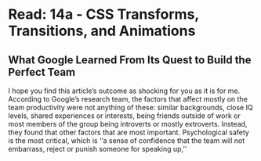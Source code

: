# Read: 14a - CSS Transforms, Transitions, and Animations

## What Google Learned From Its Quest to Build the Perfect Team
I hope you find this article’s outcome as shocking for you as it is for me. 
According to Google’s research team, the factors that affect mostly on the team productivity were not anything of these: similar backgrounds, close IQ levels, shared experiences or interests, being friends outside of work or most members of the group being introverts or mostly extroverts. Instead, they found that other factors that are most important.
Psychological safety is the most critical, which is ‘‘a sense of confidence that the team will not embarrass, reject or punish someone for speaking up,’’

